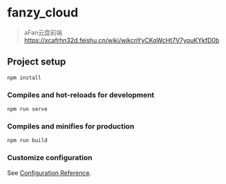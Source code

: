 # fanzy_cloud
> aFan云盘前端 
> https://xcafrhn32d.feishu.cn/wiki/wikcnYyCKqWcHt7V7yquKYkfD0b
> 
> 
> 
## Project setup
```
npm install
```

### Compiles and hot-reloads for development
```
npm run serve
```

### Compiles and minifies for production
```
npm run build
```

### Customize configuration
See [Configuration Reference](https://cli.vuejs.org/config/).
